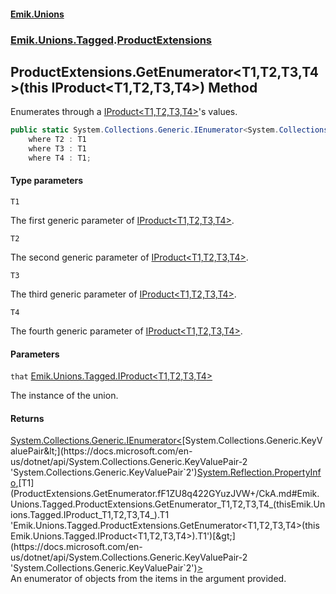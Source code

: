 #### [Emik.Unions](index.md 'index')
### [Emik.Unions.Tagged](Emik.Unions.Tagged.md 'Emik.Unions.Tagged').[ProductExtensions](ProductExtensions.md 'Emik.Unions.Tagged.ProductExtensions')

## ProductExtensions.GetEnumerator<T1,T2,T3,T4>(this IProduct<T1,T2,T3,T4>) Method

Enumerates through a [IProduct&lt;T1,T2,T3,T4&gt;](IProduct_T1,T2,T3,T4_.md 'Emik.Unions.Tagged.IProduct<T1,T2,T3,T4>')'s values.

```csharp
public static System.Collections.Generic.IEnumerator<System.Collections.Generic.KeyValuePair<System.Reflection.PropertyInfo,T1>> GetEnumerator<T1,T2,T3,T4>(this Emik.Unions.Tagged.IProduct<T1,T2,T3,T4> that)
    where T2 : T1
    where T3 : T1
    where T4 : T1;
```
#### Type parameters

<a name='Emik.Unions.Tagged.ProductExtensions.GetEnumerator_T1,T2,T3,T4_(thisEmik.Unions.Tagged.IProduct_T1,T2,T3,T4_).T1'></a>

`T1`

The first generic parameter of [IProduct&lt;T1,T2,T3,T4&gt;](IProduct_T1,T2,T3,T4_.md 'Emik.Unions.Tagged.IProduct<T1,T2,T3,T4>').

<a name='Emik.Unions.Tagged.ProductExtensions.GetEnumerator_T1,T2,T3,T4_(thisEmik.Unions.Tagged.IProduct_T1,T2,T3,T4_).T2'></a>

`T2`

The second generic parameter of [IProduct&lt;T1,T2,T3,T4&gt;](IProduct_T1,T2,T3,T4_.md 'Emik.Unions.Tagged.IProduct<T1,T2,T3,T4>').

<a name='Emik.Unions.Tagged.ProductExtensions.GetEnumerator_T1,T2,T3,T4_(thisEmik.Unions.Tagged.IProduct_T1,T2,T3,T4_).T3'></a>

`T3`

The third generic parameter of [IProduct&lt;T1,T2,T3,T4&gt;](IProduct_T1,T2,T3,T4_.md 'Emik.Unions.Tagged.IProduct<T1,T2,T3,T4>').

<a name='Emik.Unions.Tagged.ProductExtensions.GetEnumerator_T1,T2,T3,T4_(thisEmik.Unions.Tagged.IProduct_T1,T2,T3,T4_).T4'></a>

`T4`

The fourth generic parameter of [IProduct&lt;T1,T2,T3,T4&gt;](IProduct_T1,T2,T3,T4_.md 'Emik.Unions.Tagged.IProduct<T1,T2,T3,T4>').
#### Parameters

<a name='Emik.Unions.Tagged.ProductExtensions.GetEnumerator_T1,T2,T3,T4_(thisEmik.Unions.Tagged.IProduct_T1,T2,T3,T4_).that'></a>

`that` [Emik.Unions.Tagged.IProduct&lt;](IProduct_T1,T2,T3,T4_.md 'Emik.Unions.Tagged.IProduct<T1,T2,T3,T4>')[T1](ProductExtensions.GetEnumerator.fF1ZU8q422GYuzJVW+/CkA.md#Emik.Unions.Tagged.ProductExtensions.GetEnumerator_T1,T2,T3,T4_(thisEmik.Unions.Tagged.IProduct_T1,T2,T3,T4_).T1 'Emik.Unions.Tagged.ProductExtensions.GetEnumerator<T1,T2,T3,T4>(this Emik.Unions.Tagged.IProduct<T1,T2,T3,T4>).T1')[,](IProduct_T1,T2,T3,T4_.md 'Emik.Unions.Tagged.IProduct<T1,T2,T3,T4>')[T2](ProductExtensions.GetEnumerator.fF1ZU8q422GYuzJVW+/CkA.md#Emik.Unions.Tagged.ProductExtensions.GetEnumerator_T1,T2,T3,T4_(thisEmik.Unions.Tagged.IProduct_T1,T2,T3,T4_).T2 'Emik.Unions.Tagged.ProductExtensions.GetEnumerator<T1,T2,T3,T4>(this Emik.Unions.Tagged.IProduct<T1,T2,T3,T4>).T2')[,](IProduct_T1,T2,T3,T4_.md 'Emik.Unions.Tagged.IProduct<T1,T2,T3,T4>')[T3](ProductExtensions.GetEnumerator.fF1ZU8q422GYuzJVW+/CkA.md#Emik.Unions.Tagged.ProductExtensions.GetEnumerator_T1,T2,T3,T4_(thisEmik.Unions.Tagged.IProduct_T1,T2,T3,T4_).T3 'Emik.Unions.Tagged.ProductExtensions.GetEnumerator<T1,T2,T3,T4>(this Emik.Unions.Tagged.IProduct<T1,T2,T3,T4>).T3')[,](IProduct_T1,T2,T3,T4_.md 'Emik.Unions.Tagged.IProduct<T1,T2,T3,T4>')[T4](ProductExtensions.GetEnumerator.fF1ZU8q422GYuzJVW+/CkA.md#Emik.Unions.Tagged.ProductExtensions.GetEnumerator_T1,T2,T3,T4_(thisEmik.Unions.Tagged.IProduct_T1,T2,T3,T4_).T4 'Emik.Unions.Tagged.ProductExtensions.GetEnumerator<T1,T2,T3,T4>(this Emik.Unions.Tagged.IProduct<T1,T2,T3,T4>).T4')[&gt;](IProduct_T1,T2,T3,T4_.md 'Emik.Unions.Tagged.IProduct<T1,T2,T3,T4>')

The instance of the union.

#### Returns
[System.Collections.Generic.IEnumerator&lt;](https://docs.microsoft.com/en-us/dotnet/api/System.Collections.Generic.IEnumerator-1 'System.Collections.Generic.IEnumerator`1')[System.Collections.Generic.KeyValuePair&lt;](https://docs.microsoft.com/en-us/dotnet/api/System.Collections.Generic.KeyValuePair-2 'System.Collections.Generic.KeyValuePair`2')[System.Reflection.PropertyInfo](https://docs.microsoft.com/en-us/dotnet/api/System.Reflection.PropertyInfo 'System.Reflection.PropertyInfo')[,](https://docs.microsoft.com/en-us/dotnet/api/System.Collections.Generic.KeyValuePair-2 'System.Collections.Generic.KeyValuePair`2')[T1](ProductExtensions.GetEnumerator.fF1ZU8q422GYuzJVW+/CkA.md#Emik.Unions.Tagged.ProductExtensions.GetEnumerator_T1,T2,T3,T4_(thisEmik.Unions.Tagged.IProduct_T1,T2,T3,T4_).T1 'Emik.Unions.Tagged.ProductExtensions.GetEnumerator<T1,T2,T3,T4>(this Emik.Unions.Tagged.IProduct<T1,T2,T3,T4>).T1')[&gt;](https://docs.microsoft.com/en-us/dotnet/api/System.Collections.Generic.KeyValuePair-2 'System.Collections.Generic.KeyValuePair`2')[&gt;](https://docs.microsoft.com/en-us/dotnet/api/System.Collections.Generic.IEnumerator-1 'System.Collections.Generic.IEnumerator`1')  
An enumerator of objects from the items in the argument provided.
